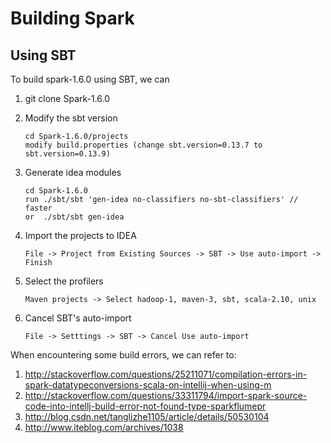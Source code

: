 # Building Spark

## Using SBT
To build spark-1.6.0 using SBT, we can 

1. git clone Spark-1.6.0
2. Modify the sbt version

	```shell
	cd Spark-1.6.0/projects
	modify build.properties (change sbt.version=0.13.7 to sbt.version=0.13.9)
	```
3. Generate idea modules 
	```shell
	cd Spark-1.6.0
	run ./sbt/sbt 'gen-idea no-classifiers no-sbt-classifiers' // faster
	or  ./sbt/sbt gen-idea
	```
	
4. Import the projects to IDEA
	```shell
	File -> Project from Existing Sources -> SBT -> Use auto-import -> Finish
	```
5. Select the profilers
	```shell
	Maven projects -> Select hadoop-1, maven-3, sbt, scala-2.10, unix
	```
6. Cancel SBT's auto-import
    ```shell
	File -> Setttings -> SBT -> Cancel Use auto-import
	```
	
When encountering some build errors, we can refer to:

1. http://stackoverflow.com/questions/25211071/compilation-errors-in-spark-datatypeconversions-scala-on-intellij-when-using-m
2. http://stackoverflow.com/questions/33311794/import-spark-source-code-into-intellj-build-error-not-found-type-sparkflumepr
3. http://blog.csdn.net/tanglizhe1105/article/details/50530104
4. http://www.iteblog.com/archives/1038